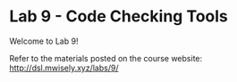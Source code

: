 # Lab 9 - Code Checking Tools

Welcome to Lab 9!

Refer to the materials posted on the course website: http://dsl.mwisely.xyz/labs/9/
